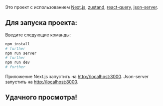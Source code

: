 Это проект с использованием [Next.js](https://nextjs.org/), [zustand](https://zustand-demo.pmnd.rs/), [react-query](https://tanstack.com/query/latest), [json-server](https://github.com/typicode/json-server).

## Для запуска проекта: 

Введите следующие команды:

```bash
npm install
# further
npm run server
# further
npm run dev
# further
```

Приложение Next.js запустить на [http://localhost:3000](http://localhost:3000).
Json-server запустить на [http://localhost:8000](http://localhost:8000).

## Удачного просмотра!

